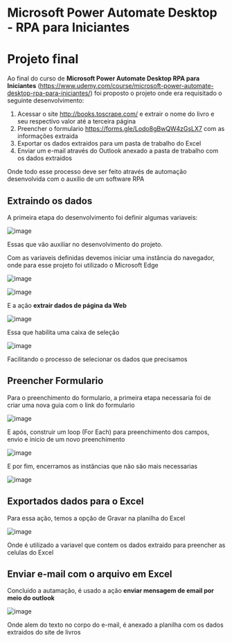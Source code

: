 # Microsoft Power Automate Desktop - RPA para Iniciantes

# Projeto final

Ao final do curso de **Microsoft Power Automate Desktop RPA para Iniciantes** (https://www.udemy.com/course/microsoft-power-automate-desktop-rpa-para-iniciantes/) foi proposto o projeto onde era requisitado o seguinte desenvolvimento:

1) Acessar o site http://books.toscrape.com/ e extrair o nome do livro e seu respectivo valor até a terceira página
2) Preencher o formulario https://forms.gle/Lodo8gBwQW4zGsLX7 com as informações extraida 
3) Exportar os dados extraidos para um pasta de trabalho do Excel 
4) Enviar um e-mail através do Outlook anexado a pasta de trabalho com os dados extraidos 

Onde todo esse processo deve ser feito através de automação desenvolvida com o auxilio de um software RPA

## Extraindo os dados 

A primeira etapa do desenvolvimento foi definir algumas variaveis:

![image](https://user-images.githubusercontent.com/62486279/153303397-4b592967-cde5-4772-8f3a-9c80665f7639.png)

Essas que vão auxiliar no desenvolvimento do projeto.

Com as variaveis  definidas devemos iniciar uma instância do navegador, onde para esse projeto foi utilizado o Microsoft Edge 

![image](https://user-images.githubusercontent.com/62486279/153303506-fc8c4335-3291-49ec-9085-d0f4bd735f6b.png)

![image](https://user-images.githubusercontent.com/62486279/153303681-9da6d6ab-c205-40fe-bd87-3b2648fbce87.png)

E a ação **extrair dados de página da Web**

![image](https://user-images.githubusercontent.com/62486279/153303831-6685f32a-6791-409e-94d7-7c97c65fe903.png)

Essa que habilita uma caixa de seleção

![image](https://user-images.githubusercontent.com/62486279/153305128-1e967c72-b2ee-4527-a9c4-12b36a79b185.png)

Facilitando o processo de selecionar os dados que precisamos  

## Preencher Formulario 

Para o preenchimento do formulario, a primeira etapa necessaria foi de criar uma nova guia com o link do formulario

![image](https://user-images.githubusercontent.com/62486279/153307189-adceeb7f-2bd4-4512-b255-98188211ec1a.png)

E após, construir um loop (For Each) para preenchimento dos campos, envio e inicio de um novo preenchimento 

![image](https://user-images.githubusercontent.com/62486279/153307289-ab0db5f8-e37a-4054-96c2-05120a364065.png)

E por fim, encerramos as instâncias que não são mais necessarias

![image](https://user-images.githubusercontent.com/62486279/153307617-0da1a189-3df9-49db-a81e-e533a7adce3d.png)

## Exportados dados para o Excel 

Para essa ação, temos a opção de Gravar na planilha do Excel

![image](https://user-images.githubusercontent.com/62486279/153307727-85fe209b-cb57-4175-b2a0-6029c458e5e0.png)

Onde é utilizado a variavel que contem os dados extraido para preencher as celulas do Excel

## Enviar e-mail com o arquivo em Excel 

Concluido a autamação, é usado a ação **enviar mensagem de email por meio do outlook**

![image](https://user-images.githubusercontent.com/62486279/153307822-d5641563-de70-4a99-9492-b45be516999f.png)

Onde alem do texto no corpo do e-mail, é anexado a planilha com os dados extraidos do site de livros 
